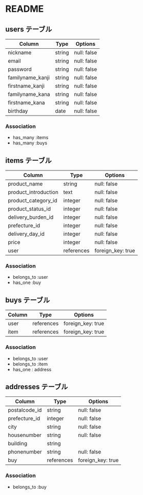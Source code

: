 # README

## users テーブル

| Column            | Type       | Options     |
| ----------------  |-------     | ----------  |
| nickname          | string     | null: false |
| email             | string     | null: false |
| password          | string     | null: false |
| familyname_kanji  | string     | null: false |
| firstname_kanji   | string     | null: false |
| familyname_kana   | string     | null: false |
| firstname_kana    | string     | null: false |
| birthday          | date       | null: false |

### Association

- has_many :items
- has_many :buys



## items テーブル

| Column                 | Type        | Options                          |
| ---------------------- | ------      | -------------------------------  |
| product_name           | string      | null: false                      |
| product_introduction   | text        | null: false                      |
| product_category_id    | integer     | null: false                      |
| product_status_id      | integer     | null: false                      |
| delivery_burden_id     | integer     | null: false                      |
| prefecture_id          | integer     | null: false                      |
| delivery_day_id        | integer     | null: false                      |
| price                  | integer     | null: false                      |
| user                   | references  | foreign_key: true                |

### Association

- belongs_to :user
- has_one :buy

## buys テーブル

| Column          | Type        | Options                         |
| --------------- | ------      | ------------------------------- |
| user            | references  | foreign_key: true               |
| item            | references  | foreign_key: true               |

### Association

- belongs_to :user
- belongs_to :item
- has_one : address

## addresses テーブル

| Column          | Type        | Options                          |
| --------------- | ------      | -------------------------------  |
| postalcode_id   | string      | null: false                      |
| prefecture_id   | integer     | null: false                      |
| city            | string      | null: false                      |
| housenumber     | string      | null: false                      |
| building        | string      |                                  |
| phonenumber     | string      | null: false                      |
| buy             | references  | foreign_key: true                |


### Association

- belongs_to :buy